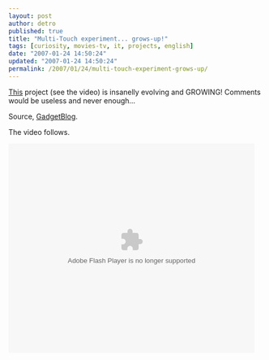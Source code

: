 ```yaml
---
layout: post
author: detro
published: true
title: "Multi-Touch experiment... grows-up!"
tags: [curiosity, movies-tv, it, projects, english]
date: "2007-01-24 14:50:24"
updated: "2007-01-24 14:50:24"
permalink: /2007/01/24/multi-touch-experiment-grows-up/
---
```


<a href="http://www.detronizator.org/2006/02/11/multi-touch-interaction-experiment/">This</a> project (see the video) is insanelly evolving and GROWING! Comments would be useless and never enough...

Source, <a href="http://www.gadgetblog.it/post/3128/interfaccia-%e2%80%9cminority-report%e2%80%9d">GadgetBlog</a>.

The video follows.

<!--more-->
<embed src="http://services.brightcove.com/services/viewer/federated_f8/271543545" bgcolor="#FFFFFF" flashVars="videoId=422563006&playerId=271543545&viewerSecureGatewayURL=https://services.brightcove.com/services/amfgateway&servicesURL=http://services.brightcove.com/services&cdnURL=http://admin.brightcove.com&domain=embed&autoStart=true&" base="http://admin.brightcove.com" name="flashObj" width="486" height="412" seamlesstabbing="false" type="application/x-shockwave-flash" swLiveConnect="true" pluginspage="http://www.macromedia.com/shockwave/download/index.cgi?P1_Prod_Version=ShockwaveFlash"></embed>
